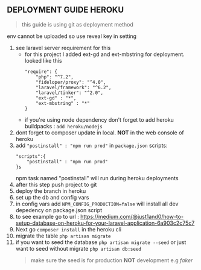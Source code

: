 ## DEPLOYMENT GUIDE HEROKU
> this guide is using git as deployment method

env cannot be uploaded so use reveal key in setting 

1. see laravel server requirement for this
    - for this project I added ext-gd and ext-mbstring for deployment. looked like this
        ```
        "require": {
            "php": "^7.2",
            "fideloper/proxy": "^4.0",
            "laravel/framework": "^6.2",
            "laravel/tinker": "^2.0",
            "ext-gd" : "*",
            "ext-mbstring" : "*"
        }
        ```
    - if you're using node dependency don't forget to add heroku buildpacks : ```add heroku/nodejs```
2. dont forget to composer update in local. **NOT** in the web console of heroku
3. add ```"postinstall" : "npm run prod"``` in ```package.json``` scripts:
    ```
    "scripts":{
        "postinstall" : "npm run prod"
    }s
    ```
    npm task named "postinstall" will run during heroku deployments
3. after this step push project to git
4. deploy the branch in heroku
5. set up the db and config vars
1. in config vars add
```NPM_CONFIG_PRODUCTION=false``` will install all dev depedency on package.json script
6. to see example go to 
url : https://medium.com/@just1and0/how-to-setup-database-on-heroku-for-your-laravel-application-6a903c2c75c7 
7. Next go ```composer install``` in the heroku cli
8. migrate the table ```php artisan migrate```
9. if you want to seed the database ```php artisan migrate --seed``` or  just want to seed without migrate ```php artisan db:seed```
    > make sure the seed is for production **NOT** development e.g *faker*
